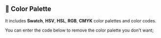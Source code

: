 ## 🌈 Color Palette

It includes **Swatch**, **HSV**, **HSL**, **RGB**, **CMYK** color palettes and color codes.

You can enter the code below to remove the color palette you don't want;
